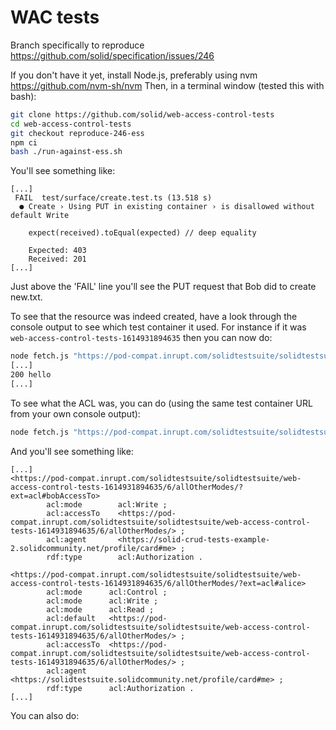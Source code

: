 # WAC tests
Branch specifically to reproduce https://github.com/solid/specification/issues/246

If you don't have it yet, install Node.js, preferably using nvm https://github.com/nvm-sh/nvm
Then, in a terminal window (tested this with bash):
```sh
git clone https://github.com/solid/web-access-control-tests
cd web-access-control-tests
git checkout reproduce-246-ess
npm ci
bash ./run-against-ess.sh
```

You'll see something like:
```
[...]
 FAIL  test/surface/create.test.ts (13.518 s)
  ● Create › Using PUT in existing container › is disallowed without default Write

    expect(received).toEqual(expected) // deep equality

    Expected: 403
    Received: 201
[...]
```
Just above the 'FAIL' line you'll see the PUT request that Bob did to create new.txt.

To see that the resource was indeed created, have a look through the console output to see which test container it used. For instance if it was `web-access-control-tests-1614931894635` then you can now do:
```sh
node fetch.js "https://pod-compat.inrupt.com/solidtestsuite/solidtestsuite/web-access-control-tests-1614931894635/6/allOtherModes/new.txt"
[...]
200 hello
[...]
```

To see what the ACL was, you can do (using the same test container URL from your own console output):

```sh
node fetch.js "https://pod-compat.inrupt.com/solidtestsuite/solidtestsuite/web-access-control-tests-1614931894635/6/allOtherModes/?ext=acl"
```
And you'll see something like:
```turtle
[...]
<https://pod-compat.inrupt.com/solidtestsuite/solidtestsuite/web-access-control-tests-1614931894635/6/allOtherModes/?ext=acl#bobAccessTo>
        acl:mode        acl:Write ;
        acl:accessTo    <https://pod-compat.inrupt.com/solidtestsuite/solidtestsuite/web-access-control-tests-1614931894635/6/allOtherModes/> ;
        acl:agent       <https://solid-crud-tests-example-2.solidcommunity.net/profile/card#me> ;
        rdf:type        acl:Authorization .

<https://pod-compat.inrupt.com/solidtestsuite/solidtestsuite/web-access-control-tests-1614931894635/6/allOtherModes/?ext=acl#alice>
        acl:mode      acl:Control ;
        acl:mode      acl:Write ;
        acl:mode      acl:Read ;
        acl:default   <https://pod-compat.inrupt.com/solidtestsuite/solidtestsuite/web-access-control-tests-1614931894635/6/allOtherModes/> ;
        acl:accessTo  <https://pod-compat.inrupt.com/solidtestsuite/solidtestsuite/web-access-control-tests-1614931894635/6/allOtherModes/> ;
        acl:agent     <https://solidtestsuite.solidcommunity.net/profile/card#me> ;
        rdf:type      acl:Authorization .
[...]
```

You can also do:
```sh
```
